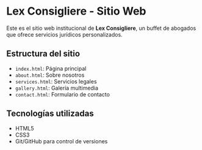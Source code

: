 # Lex Consigliere - Sitio Web

Este es el sitio web institucional de **Lex Consigliere**, un buffet de abogados que ofrece servicios jurídicos personalizados.

## Estructura del sitio

- `index.html`: Página principal
- `about.html`: Sobre nosotros
- `services.html`: Servicios legales
- `gallery.html`: Galería multimedia
- `contact.html`: Formulario de contacto

## Tecnologías utilizadas

- HTML5
- CSS3
- Git/GitHub para control de versiones